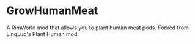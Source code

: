 # GrowHumanMeat
A RimWorld mod that allows you to plant human meat pods. Forked from LingLuo's Plant Human mod
